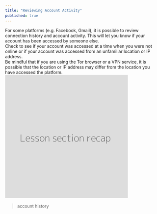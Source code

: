 ```yaml
---
title: "Reviewing Account Activity"
published: true
---
```

For some platforms (e.g. Facebook, Gmail), it is possible to review connection history and account activity. This will let you know if your account has been accessed by someone else.
<br>
Check to see if your account was accessed at a time when you were not online or if your account was accessed from an unfamiliar location or IP address.
<br>
Be mindful that if you are using the Tor browser or a VPN service, it is possible that the location or IP address may differ from the location you have accessed the platform.
![](recap.png)
> account history


